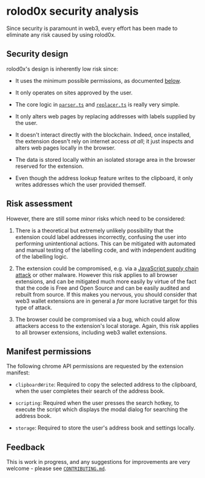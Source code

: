 # rolod0x security analysis

Since security is paramount in web3, every effort has been made to eliminate
any risk caused by using rolod0x.

## Security design

rolod0x's design is inherently low risk since:

- It uses the minimum possible permissions, as documented [below](#perms).

- It only operates on sites approved by the user.

- The core logic in [`parser.ts`](src/shared/parser.ts) and
  [`replacer.ts`](src/pages/content/replacer.ts) is really very simple.

- It only alters web pages by replacing addresses with labels supplied by
  the user.

- It doesn't interact directly with the blockchain. Indeed, once
  installed, the extension doesn't rely on internet access _at all_;
  it just inspects and alters web pages locally in the browser.

- The data is stored locally within an isolated storage area in the
  browser reserved for the extension.

- Even though the address lookup feature writes to the clipboard, it only
  writes addresses which the user provided themself.

## Risk assessment

However, there are still some minor risks which need to be considered:

1. There is a theoretical but extremely unlikely possibility that the
   extension could label addresses incorrectly, confusing the user into
   performing unintentional actions.  This can be mitigated with automated
   and manual testing of the labelling code, and with independent auditing
   of the labelling logic.

2. The extension could be compromised, e.g. via a [JavaScript supply chain
   attack](https://prophaze.com/learning/what-are-javascript-supply-chain-attacks/)
   or other malware.  However this risk applies to all browser extensions,
   and can be mitigated much more easily by virtue of the fact that the code
   is Free and Open Source and can be easily audited and rebuilt from
   source.  If this makes you nervous, you should consider that web3 wallet
   extensions are in general a *far* more lucrative target for this type of attack.

3. The browser could be compromised via a bug, which could allow attackers
   access to the extension's local storage.  Again, this risk applies to
   all browser extensions, including web3 wallet extensions.

## Manifest permissions <a name="perms"></a>

The following chrome API permissions are requested by the extension manifest:

- `clipboardWrite`: Required to copy the selected address to the clipboard,
  when the user completes their search of the address book.

- `scripting`: Required when the user presses the search hotkey, to
  execute the script which displays the modal dialog for searching
  the address book.

- `storage`: Required to store the user's address book and settings locally.

## Feedback

This is work in progress, and any suggestions for improvements are very welcome -
please see [`CONTRIBUTING.md`](CONTRIBUTING.md).
